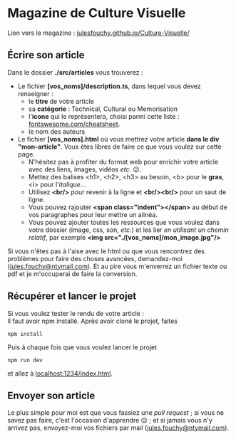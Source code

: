# Magazine de Culture Visuelle

Lien vers le magazine : [julesfouchy.github.io/Culture-Visuelle/](https://julesfouchy.github.io/Culture-Visuelle/)

## Écrire son article

Dans le dossier **./src/articles** vous trouverez :
  - Le fichier **\[vos_noms\]/description.ts**, dans lequel vous devez renseigner :
    - le **titre** de votre article
    - sa **catégorie** : Technical, Cultural ou Memorisation
    - l'**icone** qui le représentera, choisi parmi cette liste : [fontawesome.com/cheatsheet](https://fontawesome.com/cheatsheet).
    - le nom des auteurs
  - Le fichier **\[vos_noms\].html** où vous mettrez votre article **dans le div "mon-article"**. Vous êtes libres de faire ce que vous voulez sur cette page.
    - N'hésitez pas à profiter du format web pour enrichir votre article avec des liens, images, vidéos *etc.* :wink:.
    - Mettez des balises \<h1\>, \<h2>, \<h3> au besoin, \<b> pour le **gras**, \<i> pour l'*italique*...
    - Utilisez **\<br/>** pour revenir à la ligne et **\<br/>\<br/>** pour un saut de ligne.
    - Vous pouvez rajouter **\<span class="indent"\>\</span\>** au début de vos paragraphes pour leur mettre un alinéa.
    - Vous pouvez ajouter toutes les ressources que vous voulez dans votre dossier (image, css, son, *etc.*) et les lier *en utilisant un chemin relatif*, par exemple **\<img src="./\[vos_noms\]/mon_image.jpg"/\>**

Si vous n'êtes pas à l'aise avec le html ou que vous rencontrez des problèmes pour faire des choses avancées, demandez-moi (jules.fouchy@ntymail.com). Et au pire vous m'enverrez un fichier texte ou pdf et je m'occuperai de faire la conversion.

## Récupérer et lancer le projet

Si vous voulez tester le rendu de votre article :  
Il faut avoir npm installé. Après avoir cloné le projet, faites

```
npm install
```

Puis à chaque fois que vous voulez lancer le projet

```
npm run dev
```

et allez à [localhost:1234/index.html](http://localhost:1234/index.html).
  
## Envoyer son article

Le plus simple pour moi est que vous fassiez une *pull request* ; si vous ne savez pas faire, c'est l'occasion d'apprendre :wink: ; et si jamais vous n'y arrivez pas, envoyez-moi vos fichiers par mail (jules.fouchy@ntymail.com).
